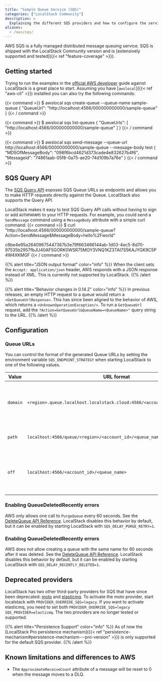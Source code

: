 ```yaml
---
title: "Simple Queue Service (SQS)"
categories: ["LocalStack Community"]
description: >
  Explaining the different SQS providers and how to configure the service.
aliases:
  - /aws/sqs/
---
```


AWS SQS is a fully managed distributed message queuing service.
SQS is shipped with the LocalStack Community version and is [extensively supported and tested]({{< ref "feature-coverage" >}}).

## Getting started

Trying to run the examples in the [official AWS developer](https://docs.aws.amazon.com/AWSSimpleQueueService/latest/SQSDeveloperGuide/welcome.html) guide against LocalStack is a great place to start.
Assuming you have [`awslocal`]({{< ref "aws-cli" >}}) installed you can also try the following commands:

{{< command >}}
$ awslocal sqs create-queue --queue-name sample-queue
{
    "QueueUrl": "http://localhost:4566/000000000000/sample-queue"
}
{{< / command >}}

{{< command >}}
$ awslocal sqs list-queues
{
    "QueueUrls": [
        "http://localhost:4566/000000000000/sample-queue"
    ]
}
{{< / command >}}

{{< command >}}
$ awslocal sqs send-message --queue-url http://localhost:4566/00000000000/sample-queue --message-body test
{
    "MD5OfMessageBody": "098f6bcd4621d373cade4e832627b4f6",
    "MessageId": "74861aab-05f8-0a75-ae20-74d109b7a76e"
}
{{< / command >}}


## SQS Query API

The [SQS Query API](https://docs.aws.amazon.com/AWSSimpleQueueService/latest/SQSDeveloperGuide/sqs-making-api-requests.html) exposes SQS Queue URLs as endpoints and allows you to make HTTP requests directly against the Queue.
LocalStack also supports the Query API.


LocalStack makes it easy to test SQS Query API calls without having to sign or add `AUTHPARAMS` to your HTTP requests.
For example, you could send a `SendMessage` command using a `MessageBody` attribute with a simple curl command:
{{< command >}}
$ curl "http://localhost:4566/000000000000/sample-queue?Action=SendMessage&MessageBody=hello%2Fworld"

<?xml version='1.0' encoding='utf-8'?>
<SendMessageResponse xmlns="http://queue.amazonaws.com/doc/2012-11-05/"><SendMessageResult><MD5OfMessageBody>c6be4e95a26409675447367b3e79f663</MD5OfMessageBody><MessageId>466144ab-1d03-4ec5-8d70-97535b2957fb</MessageId></SendMessageResult><ResponseMetadata><RequestId>JU40AF5GORK0WSR75MOY3VNQ1KZ3TAI7S5KAJYGK9C5P4W4XKMGF</RequestId></ResponseMetadata></SendMessageResponse>
{{< / command >}}

{{% alert title="JSON output format" color="info" %}}
When the client sets the `Accept: application/json` header, AWS responds with a JSON response instead of XML.
This is currently not supported by LocalStack.
{{% /alert %}}

{{% alert title="Behavior changes in 0.14.2" color="info" %}}
In previous releases, an empty HTTP request to a queue would return a `<GetQueueUrlResponse>`.
This has since been aligned to the behavior of AWS, which returns a `<UnknownOperationException/>`.
To run a `GetQueueUrl` request, add the `?Action=GetQueueUrl&QueueName=<QueueName>"` query string to the URL.
{{% /alert %}}

## Configuration

### Queue URLs

You can control the format of the generated Queue URLs by setting the environment variable `SQS_ENDPOINT_STRATEGY` when starting LocalStack to one of the following values.

| Value | URL format | Description |
| - | - | - |
| `domain` | `<region>.queue.localhost.localstack.cloud:4566/<account_id>/<queue_name>` | This strategy behaves like the [SQS legacy service endpoints](https://docs.aws.amazon.com/general/latest/gr/sqs-service.html#sqs_region), and uses `localhost.localstack.cloud` to resolve to localhost. When using `us-east-1`, the `<region>.` prefix is omitted. |
| `path` | `localhost:4566/queue/<region>/<account_id>/<queue_name>` | An alternative that can be useful if you cannot resolve LocalStack's localhost domain |
| `off` | `localhost:4566/<account_id>/<queue_name>` | Currently the default for backwards compatibility. Since this format does not encode the region, you cannot query queues that exist in different regions with the same name. |

### Enabling QueueDeletedRecently errors

AWS only allows one call to `PurgeQueue` every 60 seconds.
See the [DeleteQueue API Reference](https://docs.aws.amazon.com/AWSSimpleQueueService/latest/APIReference/API_PurgeQueue.html).
LocalStack disables this behavior by default, but it can be enabled by starting LocalStack with `SQS_DELAY_PURGE_RETRY=1`.

### Enabling QueueDeletedRecently errors

AWS does not allow creating a queue with the same name for 60 seconds after it was deleted.
See the [DeleteQueue API Reference](https://docs.aws.amazon.com/AWSSimpleQueueService/latest/APIReference/API_DeleteQueue.html).
LocalStack disables this behavior by default, but it can be enabled by starting LocalStack with `SQS_DELAY_RECENTLY_DELETED=1`.


## Deprecated providers

LocalStack has two other third-party providers for SQS that have since been deprecated: [moto](https://github.com/spulec/moto) and [elasticmq](https://github.com/softwaremill/elasticmq). To activate the moto provider, start localstack with `PROVIDER_OVERRIDE_SQS=legacy`. If you want to activate elasticmq, you need to set both `PROVIDER_OVERRIDE_SQS=legacy SQS_PROVIDER=elasticmq`.
The two providers are no longer tested or supported.

{{% alert title="Persistence Support" color="info" %}}
As of now the [LocalStack Pro persistence mechanism]({{< ref "persistence-mechanism#persistence-mechanism---pro-version" >}}) is only supported for the default SQS provider.
{{% /alert %}}


## Known limitations and differences to AWS

* The `ApproximateReceiveCount` attribute of a message will be reset to 0 when the message moves to a DLQ.
